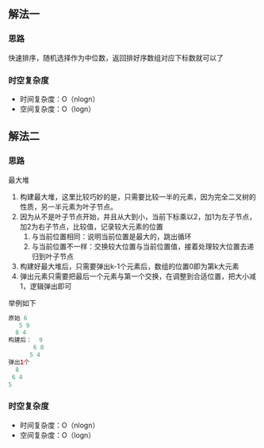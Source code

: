 ## 解法一
### 思路
快速排序，随机选择作为中位数，返回排好序数组对应下标数就可以了
### 时空复杂度
- 时间复杂度：O（nlogn）
- 空间复杂度：O（logn）

## 解法二
### 思路
最大堆
1. 构建最大堆，这里比较巧妙的是，只需要比较一半的元素，因为完全二叉树的性质，另一半元素为叶子节点。
2. 因为从不是叶子节点开始，并且从大到小，当前下标乘以2，加1为左子节点，加2为右子节点，比较值，记录较大元素的位置
    1. 与当前位置相同：说明当前位置是最大的，跳出循环
    2. 与当前位置不一样：交换较大位置与当前位置值，接着处理较大位置去递归到叶子节点
3. 构建好最大堆后，只需要弹出k-1个元素后，数组的位置0即为第k大元素
4. 弹出元素只需要把最后一个元素与第一个交换，在调整到合适位置，把大小减1，逻辑弹出即可
       
举例如下
```java
原始 6
   5 9
  8 4
构建后：  9
       6 8
      5 4
弹出1个
  8
 6 4
5 
```
### 时空复杂度
- 时间复杂度：O（nlogn）
- 空间复杂度：O（logn）

